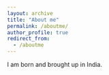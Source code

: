 ```yaml
---
layout: archive
title: "About me"
permalink: /aboutme/
author_profile: true
redirect_from:
  - /aboutme
---
```


I am born and brought up in India.
